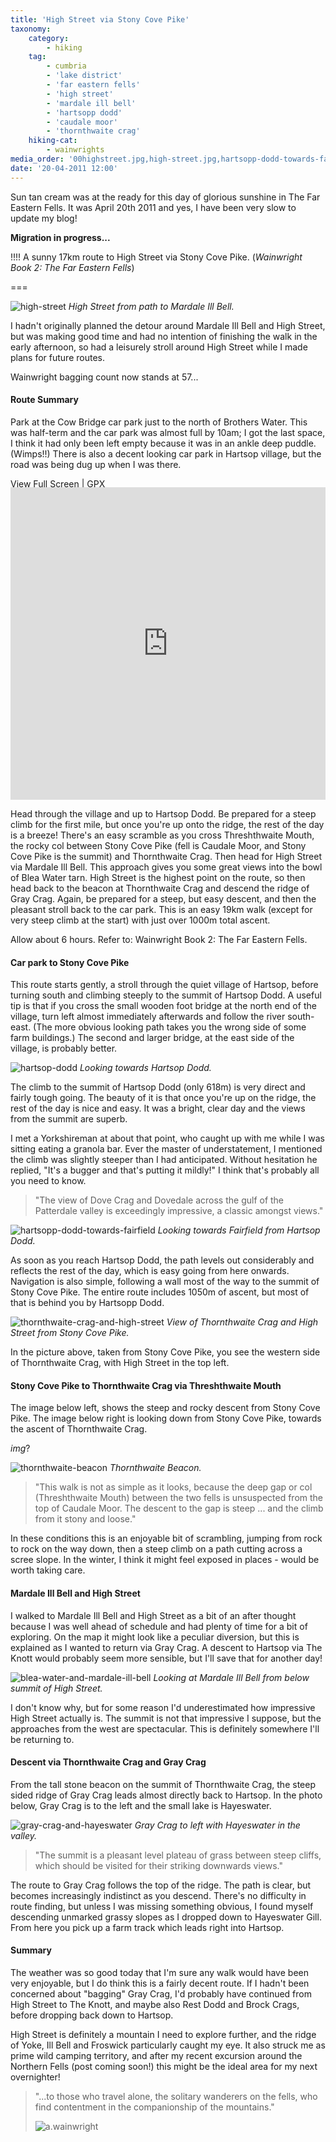 ```yaml
---
title: 'High Street via Stony Cove Pike'
taxonomy:
    category:
        - hiking
    tag:
        - cumbria
        - 'lake district'
        - 'far eastern fells'
        - 'high street'
        - 'mardale ill bell'
        - 'hartsopp dodd'
        - 'caudale moor'
        - 'thornthwaite crag'
    hiking-cat:
        - wainwrights
media_order: '00highstreet.jpg,high-street.jpg,hartsopp-dodd-towards-fairfield.jpg,hartsop-dodd.jpg,thornthwaite-beacon.jpg,thornthwaite-crag-and-high-street.jpg,blea-water-and-mardale-ill-bell.jpg,gray-crag-and-hayeswater.jpg'
date: '20-04-2011 12:00'
---
```


Sun tan cream was at the ready for this day of glorious sunshine in The Far Eastern Fells. It was April 20th 2011 and yes, I have been very slow to update my blog!

**Migration in progress...**

!!!! A sunny 17km route to High Street via Stony Cove Pike. (*Wainwright Book 2: The Far Eastern Fells*)

===

![high-street](high-street.jpg "high-street")
*High Street from path to Mardale Ill Bell.*

I hadn't originally planned the detour around Mardale Ill Bell and High Street, but was making good time and had no intention of finishing the walk in the early afternoon, so had a leisurely stroll around High Street while I made plans for future routes.

Wainwright bagging count now stands at 57...

#### Route Summary

Park at the Cow Bridge car park just to the north of Brothers Water. This was half-term and the car park was almost full by 10am; I got the last space, I think it had only been left empty because it was in an ankle deep puddle. (Wimps!!) There is also a decent looking car park in Hartsop village, but the road was being dug up when I was there.

[View Full Screen](https://map.mootparadox.com/full/stony-cove) | [GPX](https://map.mootparadox.com/gpx/stony-cove)  
<p><iframe src="https://map.mootparadox.com/embed/stony-cove" height="500" width="100%" style="border:none; margin-top:-1.2em;"></iframe></p>

Head through the village and up to Hartsop Dodd. Be prepared for a steep climb for the first mile, but once you're up onto the ridge, the rest of the day is a breeze! There's an easy scramble as you cross Threshthwaite Mouth, the rocky col between Stony Cove Pike (fell is Caudale Moor, and Stony Cove Pike is the summit) and Thornthwaite Crag. Then head for High Street via Mardale Ill Bell. This approach gives you some great views into the bowl of Blea Water tarn. High Street is the highest point on the route, so then head back to the beacon at Thornthwaite Crag and descend the ridge of Gray Crag. Again, be prepared for a steep, but easy descent, and then the pleasant stroll back to the car park. This is an easy 19km walk (except for very steep climb at the start) with just over 1000m total ascent.

Allow about 6 hours. Refer to: Wainwright Book 2: The Far Eastern Fells.

#### Car park to Stony Cove Pike

This route starts gently, a stroll through the quiet village of Hartsop, before turning south and climbing steeply to the summit of Hartsop Dodd. A useful tip is that if you cross the small wooden foot bridge at the north end of the village, turn left almost immediately afterwards and follow the river south-east. (The more obvious looking path takes you the wrong side of some farm buildings.) The second and larger bridge, at the east side of the village, is probably better.

![hartsop-dodd](hartsop-dodd.jpg "hartsop-dodd")
*Looking towards Hartsop Dodd.*

The climb to the summit of Hartsop Dodd (only 618m) is very direct and fairly tough going. The beauty of it is that once you're up on the ridge, the rest of the day is nice and easy. It was a bright, clear day and the views from the summit are superb.

I met a Yorkshireman at about that point, who caught up with me while I was sitting eating a granola bar. Ever the master of understatement, I mentioned the climb was slightly steeper than I had anticipated. Without hesitation he replied, "It's a bugger and that's putting it mildly!" I think that's probably all you need to know.

> "The view of Dove Crag and Dovedale across the gulf of the Patterdale valley is exceedingly impressive, a classic amongst views."

![hartsopp-dodd-towards-fairfield](hartsopp-dodd-towards-fairfield.jpg "hartsopp-dodd-towards-fairfield")
*Looking towards Fairfield from Hartsop Dodd.*

As soon as you reach Hartsop Dodd, the path levels out considerably and reflects the rest of the day, which is easy going from here onwards. Navigation is also simple, following a wall most of the way to the summit of Stony Cove Pike. The entire route includes 1050m of ascent, but most of that is behind you by Hartsopp Dodd.

![thornthwaite-crag-and-high-street](thornthwaite-crag-and-high-street.jpg "thornthwaite-crag-and-high-street")
*View of Thornthwaite Crag and High Street from Stony Cove Pike.*

In the picture above, taken from Stony Cove Pike, you see the western side of Thornthwaite Crag, with High Street in the top left.

#### Stony Cove Pike to Thornthwaite Crag via Threshthwaite Mouth

The image below left, shows the steep and rocky descent from Stony Cove Pike. The image below right is looking down from Stony Cove Pike, towards the ascent of Thornthwaite Crag.

*img*?

![thornthwaite-beacon](thornthwaite-beacon.jpg "thornthwaite-beacon")
*Thornthwaite Beacon.*

> "This walk is not as simple as it looks, because the deep gap or col (Threshthwaite Mouth) between the two fells is unsuspected from the top of Caudale Moor. The descent to the gap is steep ... and the climb from it stony and loose."

In these conditions this is an enjoyable bit of scrambling, jumping from rock to rock on the way down, then a steep climb on a path cutting across a scree slope. In the winter, I think it might feel exposed in places - would be worth taking care.

#### Mardale Ill Bell and High Street

I walked to Mardale Ill Bell and High Street as a bit of an after thought because I was well ahead of schedule and had plenty of time for a bit of exploring. On the map it might look like a peculiar diversion, but this is explained as I wanted to return via Gray Crag. A descent to Hartsop via The Knott would probably seem more sensible, but I'll save that for another day!

![blea-water-and-mardale-ill-bell](blea-water-and-mardale-ill-bell.jpg "blea-water-and-mardale-ill-bell")
*Looking at Mardale Ill Bell from below summit of High Street.*

I don't know why, but for some reason I'd underestimated how impressive High Street actually is. The summit is not that impressive I suppose, but the approaches from the west are spectacular. This is definitely somewhere I'll be returning to.

#### Descent via Thornthwaite Crag and Gray Crag

From the tall stone beacon on the summit of Thornthwaite Crag, the steep sided ridge of Gray Crag leads almost directly back to Hartsop. In the photo below, Gray Crag is to the left and the small lake is Hayeswater.

![gray-crag-and-hayeswater](gray-crag-and-hayeswater.jpg "gray-crag-and-hayeswater")
*Gray Crag to left with Hayeswater in the valley.*

> "The summit is a pleasant level plateau of grass between steep cliffs, which should be visited for their striking downwards views."

The route to Gray Crag follows the top of the ridge. The path is clear, but becomes increasingly indistinct as you descend. There's no difficulty in route finding, but unless I was missing something obvious, I found myself descending unmarked grassy slopes as I dropped down to Hayeswater Gill. From here you pick up a farm track which leads right into Hartsop.

#### Summary

The weather was so good today that I'm sure any walk would have been very enjoyable, but I do think this is a fairly decent route. If I hadn't been concerned about "bagging" Gray Crag, I'd probably have continued from High Street to The Knott, and maybe also Rest Dodd and Brock Crags, before dropping back down to Hartsop.

High Street is definitely a mountain I need to explore further, and the ridge of Yoke, Ill Bell and Froswick particularly caught my eye. It also struck me as prime wild camping territory, and after my recent excursion around the Northern Fells (post coming soon!) this might be the ideal area for my next overnighter!

> "...to those who travel alone, the solitary wanderers on the fells, who find contentment in the companionship of the mountains."
> 
> ![a.wainwright](/user/images/aw-sig.png)